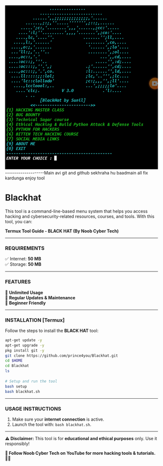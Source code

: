 ![logo](IMG_20241207_122521.jpg)
--------------------Main avi git and github sekhraha hu baadmain all fix kardunga enjoy tool
# Blackhat
This tool is a command-line-based menu system that helps you access hacking and cybersecurity-related resources, courses, and tools. With this tool, you can:


**Termux Tool Guide - BLACK HAT (By Noob Cyber Tech)**  

---

### **REQUIREMENTS**  
✅ Internet: **50 MB**  
✅ Storage: **50 MB**  

---

### **FEATURES**  
🔹 **Unlimited Usage**  
🔹 **Regular Updates & Maintenance**  
🔹 **Beginner Friendly**    

---

### **INSTALLATION [Termux]**  
Follow the steps to install the **BLACK HAT** tool:  

```bash
apt-get update -y  
apt-get upgrade -y  
pkg install git -y  
git clone https://github.com/prince4you/Blackhat.git
cd $HOME  
cd Blackhat  
ls

# Setup and run the tool
bash setup  
bash blackhat.sh  
```

---

### **USAGE INSTRUCTIONS**  
1. Make sure your **internet connection** is active.  
2. Launch the tool with: `bash blackhat.sh`.  
---

**⚠ Disclaimer:** This tool is for **educational and ethical purposes** only. Use it responsibly!  

**🔗 Follow Noob Cyber Tech on YouTube for more hacking tools & tutorials.** 👨‍💻

